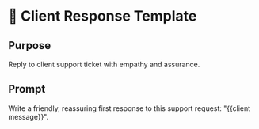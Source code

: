 # 🤝 Client Response Template

## Purpose
Reply to client support ticket with empathy and assurance.

## Prompt
Write a friendly, reassuring first response to this support request: "{{client message}}".
